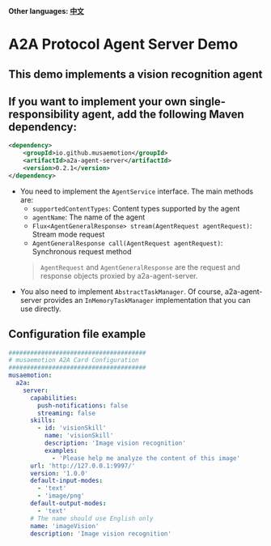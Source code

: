 **Other languages: [中文](README.zh-CN.md)**

# A2A Protocol Agent Server Demo

## This demo implements a vision recognition agent

## If you want to implement your own single-responsibility agent, add the following Maven dependency:
```xml
<dependency>
    <groupId>io.github.musaemotion</groupId>
    <artifactId>a2a-agent-server</artifactId>
    <version>0.2.1</version>
</dependency>
```

- You need to implement the `AgentService` interface. The main methods are:
    - `supportedContentTypes`: Content types supported by the agent
    - `agentName`: The name of the agent
    - `Flux<AgentGeneralResponse> stream(AgentRequest agentRequest)`: Stream mode request
    - `AgentGeneralResponse call(AgentRequest agentRequest)`: Synchronous request method
    > `AgentRequest` and `AgentGeneralResponse` are the request and response objects proxied by a2a-agent-server.
- You also need to implement `AbstractTaskManager`. Of course, a2a-agent-server provides an `InMemoryTaskManager` implementation that you can use directly.

## Configuration file example
```yaml
######################################
# musaemotion A2A Card Configuration
######################################
musaemotion:
  a2a:
    server:
      capabilities:
        push-notifications: false
        streaming: false
      skills:
        - id: 'visionSkill'
          name: 'visionSkill'
          description: 'Image vision recognition'
          examples:
            - 'Please help me analyze the content of this image'
      url: 'http://127.0.0.1:9997/'
      version: '1.0.0'
      default-input-modes:
        - 'text'
        - 'image/png'
      default-output-modes:
        - 'text'
      # The name should use English only
      name: 'imageVision'
      description: 'Image vision recognition'
```